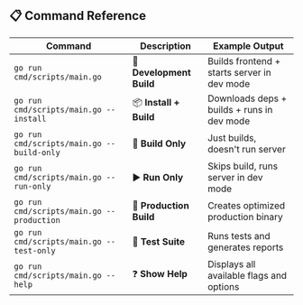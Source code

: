 ## 📋 Command Reference

| Command | Description | Example Output |
|---------|-------------|----------------|
| `go run cmd/scripts/main.go` | 🔄 **Development Build** | Builds frontend + starts server in dev mode |
| `go run cmd/scripts/main.go --install` | 📦 **Install + Build** | Downloads deps + builds + runs in dev mode |
| `go run cmd/scripts/main.go --build-only` | 🔨 **Build Only** | Just builds, doesn't run server |
| `go run cmd/scripts/main.go --run-only` | ▶️ **Run Only** | Skips build, runs server in dev mode |
| `go run cmd/scripts/main.go --production` | 🚀 **Production Build** | Creates optimized production binary |
| `go run cmd/scripts/main.go --test-only` | 🧪 **Test Suite** | Runs tests and generates reports |
| `go run cmd/scripts/main.go --help` | ❓ **Show Help** | Displays all available flags and options |
